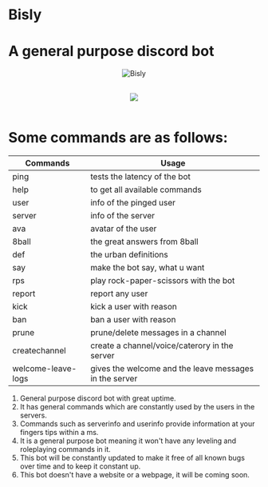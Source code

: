 Bisly
=====
# A general purpose discord bot
<p align="center">
  <img src="https://discordbots.org/api/widget/496198253193461792.svg" alt="Bisly" />
<br><br>
<p align="center">
  <img src="https://forthebadge.com/images/badges/made-with-javascript.svg" />
<br><br>

# Some commands are as follows:
|Commands          |Usage                                                 |
|------------------|------------------------------------------------------|
|ping              |tests the latency of the bot                          |
|help              |to get all available commands                         |
|user              |info of the pinged user                               |
|server            |info of the server                                    |
|ava               |avatar of the user                                    |
|8ball             |the great answers from 8ball                          |
|def               |the urban definitions                                 |
|say               |make the bot say, what u want                         |
|rps               |play rock-paper-scissors with the bot                 |
|report            |report any user                                       |
|kick              |kick a user with reason                               |
|ban               |ban a user with reason                                |
|prune             |prune/delete messages in a channel                    |
|createchannel     |create a channel/voice/caterory in the server         |
|welcome-leave-logs|gives the welcome and the leave messages in the server|

1. General purpose discord bot with great uptime.
2. It has general commands which are constantly used by the users in the servers.
3. Commands such as serverinfo and userinfo provide information at your fingers tips within a ms. 
4. It is a general purpose bot meaning it won't have any leveling and roleplaying commands in it.
5. This bot will be constantly updated to make it free of all known bugs over time and to keep it constant up. 
6. This bot doesn't have a website or a webpage, it will be coming soon.
